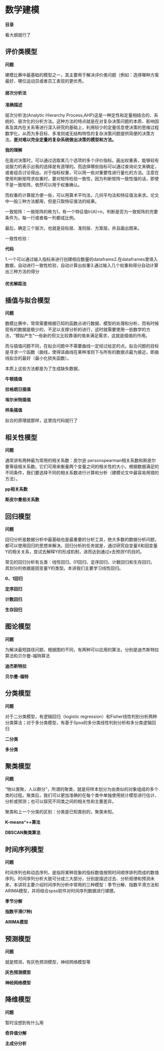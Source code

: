 # 数学建模

**目录**

看大纲就行了

## 评价类模型

**问题**

建模比赛中最基础的模型之一，其主要用于解决评价类问题（例如：选择哪种方案最好、哪位运动员或者员工表现的更优秀。

#### **层次分析法**

**准确描述**

层次分析法(Analytic Hierarchy Process,AHP)这是一种定性和定量相结合的、系统的、层次化的分析方法。这种方法的特点就是在对复杂决策问题的本质、影响因素及其内在关系等进行深入研究的基础上，利用较少的定量信息使决策的思维过程数学化，从而为多目标、多准则或无结构特性的复杂决策问题提供简便的决策方法。**是对难以完全定量的复杂系统做出决策的模型和方法。**

**我的理解**

在面对决策时，可以通过选取某几个选项的多个评价指标。画出权重表，能够较有说服力的表示出我的选择是有道理的。而选择哪些指标可以通过查询论文来确定，或者组员讨论得出。对于指标权重，可以用一些对重要性进行量化的方法。注意在使用判断矩阵求权重时，要对矩阵检验一致性，因为判断矩阵一致性强的话，即使不是一致矩阵，依然可以用于权重确认。

 而权重的计算就方便一些，可以用算术平均法，几何平均法和特征值法来求。论文中一般三种方法都用，但是只取特征值法的结果。

一致矩阵：一致矩阵的秩为1，有一个特征值tr(A)=n，判断是否为一致矩阵的充要条件为，每一行或者每一列都成比例。

最后，确定三个层次，也就是目标层、准则层、方案层。并且画出图来。

一致性检验：

**代码**

1.一个可以通过输入指标来进行创建相应数量的dataframs2.在dataframes里填入数据，自动进行一致性检验，自动计算出权重3.通过输入几个权重和得分自动计算出三种方法的得分

#### **优劣解距法**



## 插值与拟合模型

**问题**

数模比赛中，常常需要根据已知的函数点进行数据、模型的处理和分析，而有时候现有的数据是极少的，不足以支撑分析的进行，这时就需要使用一些数学的方法，“模拟产生”一些新的但又比较靠谱的值来满足需求，这就是插值的作用。

而与插值问题不同，在拟合问题中不需要曲线一定经过给定的点。拟合问题的目标是寻求一个函数（曲线，使得该曲线在某种准则下与所有的数据点最为接近，即曲线拟合的最好（最小化损失函数）。

本质上这些方法都是为了生成缺失数据，

**牛顿插值**

**拉格朗日插值**

**埃尔米特插值**

**样条插值**

拟合的原理就那样，这里找代码就行了

## 相关性模型

**问题**

通常讲有两种最为常用的相关系数：皮尔逊 personspearman相关系数和斯皮尔曼等级相关系数。它们可用来衡量两个变量之间的相关性的大小，根据数据满足的不同条件，我们要选择不同的相关系数进行计算和分析（建模论文中最容易用错的方法）。

**pp相关系数**

**斯皮尔曼相关系数**

## 回归模型

**问题**

回归分析是数据分析中最基础也是最重要的分析工具，绝大多数的数据分析问题，都可以使用回归的思想来解决。回归分析的任务就是，通过研究自变量X和因变量Y的相关关系，尝试去解释Y的形成机制，进而达到通过x去预测Y的目的。

常见的回归分析有五类：线性回归、01回归、定序回归、计数回归和生存回归，其划分的依据是因变量Y的类型。本讲我们主要学习线性回归。

**0、1回归**

**定序回归**

**计数回归**

**生存回归**

## 图论模型

**问题**

为解决最短路径问题，根据图的不同，有两种可以应用的算法，分别是迪杰斯特拉算法和贝尔曼-福特算法

**迪杰斯特拉**

**贝尔曼-福特**

## 分类模型

**问题**

对于二分类模型，有逻辑回归（logistic regression）和Fisher线性判别分析两种分类算法；对于多分类模型，有基于Spss的多分类线性判别分析和多分类逻辑回归

**二分类**

**多分类**

## 聚类模型

**问题**

“物以类聚，人以群分”，所谓的聚类，就是将样本划分为由类似的对象组成的多个类的过程。聚类后，我们可以更加准确的在每个类中单独使用统计模型进行估计、分析或预测；也可以探究不同类之间的相关性和主要差异。

聚类和上一个分类的区别：分类是已知类别的，聚类未知。

**K-means^++算法**

**DBSCAN聚类算法**

## 时间序列模型

**问题**

时间序列也称动态序列，是指将某种现象的指标数值按照时间顺序排列而成的数值序列。时间序列分析大致可分成三大部分，分别是描述过去、分析规律和预测未来，本讲将主要介绍时间序列分析中常用的三种模型：季节分解、指数平滑方法和 ARIMA模型，并将结合spss软件对时间序列数据进行建模。

**季节分解**

**指数平滑(7种)**

**ARIMA模型**

## 预测模型

**问题**

就是预测，有灰色预测模型，神经网络模型等

**灰色预测模型**

**神经网络模型**

## 降维模型

**问题**

暂时没想到有什么用

**奇异值分解**

**主成分分析**